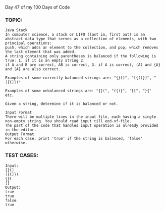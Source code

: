 Day 47 of my 100 Days of Code
### TOPIC: 
    Java Stack
    In computer science, a stack or LIFO (last in, first out) is an abstract data type that serves as a collection of elements, with two principal operations: 
    push, which adds an element to the collection, and pop, which removes the last element that was added.
    A string containing only parentheses is balanced if the following is true: 1. if it is an empty string 2. 
    if A and B are correct, AB is correct, 3. if A is correct, (A) and {A} and [A] are also correct.
    
    Examples of some correctly balanced strings are: "{}()", "[{()}]", "({()})"

    Examples of some unbalanced strings are: "{}(", "({)}", "[[", "}{" etc.

    Given a string, determine if it is balanced or not.

    Input Format
    There will be multiple lines in the input file, each having a single non-empty string. You should read input till end-of-file.
    The part of the code that handles input operation is already provided in the editor.
    Output Format
    For each case, print 'true' if the string is balanced, 'false' otherwise.
    
### TEST CASES:
    Input:
    {}()
    ({()}) 
    {}( 
    []
    Output:
    true
    true
    false
    true
